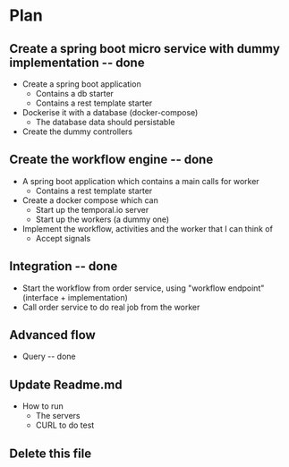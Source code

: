 
# Plan

## Create a spring boot micro service with dummy implementation  -- done
* Create a spring boot application
  * Contains a db starter
  * Contains a rest template starter  
* Dockerise it with a database (docker-compose)
  * The database data should persistable
* Create the dummy controllers


## Create the workflow engine  -- done 
* A spring boot application which contains a main calls for worker
  * Contains a rest template starter  
* Create a docker compose which can 
    * Start up the temporal.io server
    * Start up the workers (a dummy one)
* Implement the workflow, activities and the worker that I can think of 
  * Accept signals
  

## Integration -- done
* Start the workflow from order service, using "workflow endpoint" (interface + implementation) 
* Call order service to do real job from the worker 

## Advanced flow
* Query -- done

## Update Readme.md
* How to run
  * The servers
  * CURL to do test
  
## Delete this file

